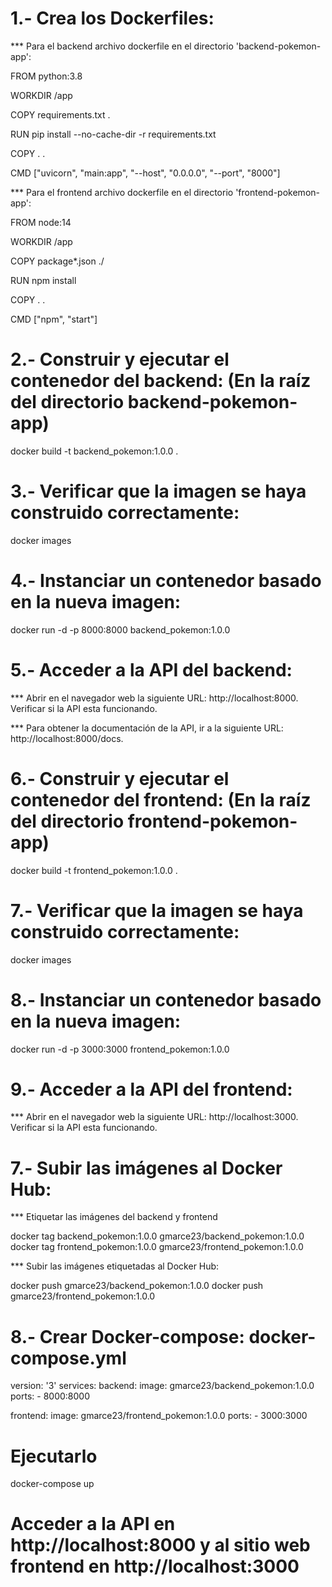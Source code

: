 # 1.- Crea los Dockerfiles:

*** Para el backend archivo dockerfile en el directorio 'backend-pokemon-app':

FROM python:3.8

WORKDIR /app

COPY requirements.txt .

RUN pip install --no-cache-dir -r requirements.txt

COPY . .

CMD ["uvicorn", "main:app", "--host", "0.0.0.0", "--port", "8000"]

*** Para el frontend archivo dockerfile en el directorio 'frontend-pokemon-app':

FROM node:14

WORKDIR /app

COPY package*.json ./

RUN npm install

COPY . .

CMD ["npm", "start"]


# 2.- Construir y ejecutar el contenedor del backend: (En la raíz del directorio backend-pokemon-app)

docker build -t backend_pokemon:1.0.0 .

# 3.- Verificar que la imagen se haya construido correctamente:

docker images

# 4.- Instanciar un contenedor basado en la nueva imagen:

docker run -d -p 8000:8000 backend_pokemon:1.0.0

# 5.- Acceder a la API del backend:

*** Abrir en el navegador web la siguiente URL: http://localhost:8000. Verificar si la API esta funcionando.

*** Para obtener la documentación de la API, ir a la siguiente URL: http://localhost:8000/docs.

# 6.- Construir y ejecutar el contenedor del frontend: (En la raíz del directorio frontend-pokemon-app)

docker build -t frontend_pokemon:1.0.0 .

# 7.- Verificar que la imagen se haya construido correctamente:

docker images 

# 8.- Instanciar un contenedor basado en la nueva imagen:

docker run -d -p 3000:3000 frontend_pokemon:1.0.0

# 9.- Acceder a la API del frontend:

*** Abrir en el navegador web la siguiente URL: http://localhost:3000. Verificar si la API esta funcionando.

# 7.- Subir las imágenes al Docker Hub:

*** Etiquetar las imágenes del backend y frontend

docker tag backend_pokemon:1.0.0 gmarce23/backend_pokemon:1.0.0
docker tag frontend_pokemon:1.0.0 gmarce23/frontend_pokemon:1.0.0

*** Subir las imágenes etiquetadas al Docker Hub:

docker push gmarce23/backend_pokemon:1.0.0
docker push gmarce23/frontend_pokemon:1.0.0

# 8.- Crear Docker-compose: docker-compose.yml

version: '3'
services:
  backend:
    image: gmarce23/backend_pokemon:1.0.0
    ports:
      - 8000:8000

  frontend:
    image: gmarce23/frontend_pokemon:1.0.0
    ports:
      - 3000:3000

# Ejecutarlo

docker-compose up

# Acceder a la API en http://localhost:8000 y al sitio web frontend en http://localhost:3000







